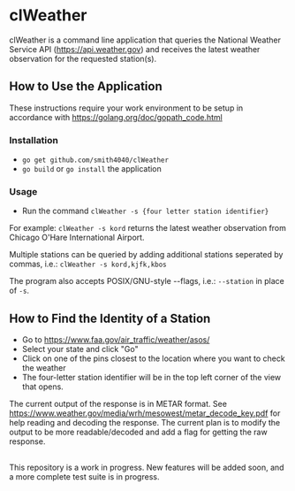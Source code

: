 # clWeather
clWeather is a command line application that queries the National Weather Service API (https://api.weather.gov) and receives the latest weather observation for the requested station(s).  

## How to Use the Application 
These instructions require your work environment to be setup in accordance with https://golang.org/doc/gopath_code.html

### Installation

* `go get github.com/smith4040/clWeather`
* `go build` or `go install` the application

### Usage

* Run the command `clWeather -s {four letter station identifier}` 

For example: `clWeather -s kord` returns the latest weather observation from Chicago O'Hare International Airport.

Multiple stations can be queried by adding additional stations seperated by commas, i.e.: `clWeather -s kord,kjfk,kbos`

The program also accepts POSIX/GNU-style --flags, i.e.: `--station` in place of `-s`.


## How to Find the Identity of a Station
* Go to https://www.faa.gov/air_traffic/weather/asos/
* Select your state and click "Go"
* Click on one of the pins closest to the location where you want to check the weather
* The four-letter station identifier will be in the top left corner of the view that opens.

The current output of the response is in METAR format. See https://www.weather.gov/media/wrh/mesowest/metar_decode_key.pdf for help reading and decoding the response. The current plan is to modify the output to be more readable/decoded and add a flag for getting the raw response. 

##
This repository is a work in progress. New features will be added soon, and a more complete test suite is in progress. 
